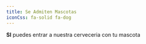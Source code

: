 ```yaml
---
title: Se Admiten Mascotas
iconCss: fa-solid fa-dog
---
```


**SI** puedes entrar a nuestra cerveceria con tu mascota
